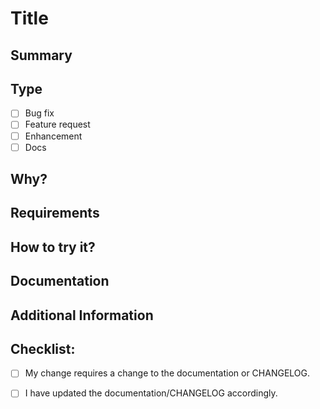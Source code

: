<!-- 
Please use this template when submitting a new feature request with as much details as possible. Not doing so may result in the issue not being addressed in a timely manner or eventually closed.
-->
# Title
<!-- 
The same title used to create the issue (optional)
-->

## Summary

<!-- 
A quick summary about the feature request or bug fix with issue number. Ex: Add a new logging system described in #<issue number> 
-->

## Type

- [ ] Bug fix
- [ ] Feature request
- [ ] Enhancement
- [ ] Docs

## Why?

<!-- 
Please elaborate more on why this is needed.
-->

## Requirements

<!-- 
What is required to try it?
-->

## How to try it?

<!-- 
Please provide step by step how to give this PR a try
-->

## Documentation

<!-- 
Link to the documentation pull-request if necessary
-->

## Additional Information

<!-- 
Any additional information that you believe worth mentioning
-->

## Checklist:

<!--- Go over all the following points, and put an `x` in all the boxes that apply. -->
<!--- If you're unsure about any of these, don't hesitate to ask. We're here to help! -->

- [ ] My change requires a change to the documentation or CHANGELOG.
- [ ] I have updated the documentation/CHANGELOG accordingly.

